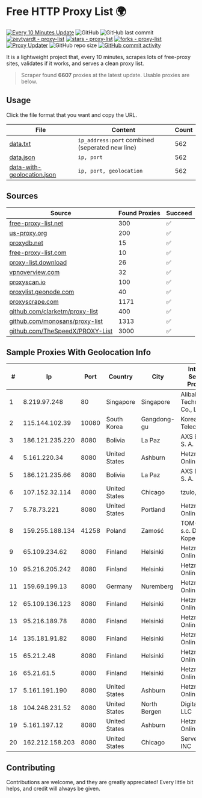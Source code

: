 
# Free HTTP Proxy List 🌍

[![Every 10 Minutes Update](https://github.com/mertguvencli/http-proxy-list/actions/workflows/main.yml/badge.svg?branch=main)](https://github.com/mertguvencli/http-proxy-list/actions/workflows/main.yml)
![GitHub](https://img.shields.io/github/license/mertguvencli/http-proxy-list)
![GitHub last commit](https://img.shields.io/github/last-commit/mertguvencli/http-proxy-list)
[![zevtyardt - proxy-list](https://img.shields.io/static/v1?label=zevtyardt&message=proxy-list&color=blue&logo=github)](https://github.com/zevtyardt/proxy-list "Go to GitHub repo")
[![stars - proxy-list](https://img.shields.io/github/stars/zevtyardt/proxy-list?style=social)](https://github.com/zevtyardt/proxy-list)
[![forks - proxy-list](https://img.shields.io/github/forks/zevtyardt/proxy-list?style=social)](https://github.com/zevtyardt/proxy-list)
[![Proxy Updater](https://github.com/zevtyardt/proxy-list/workflows/Proxy%20Updater/badge.svg)](https://github.com/zevtyardt/proxy-list/actions?query=workflow:"Proxy+Updater")
![GitHub repo size](https://img.shields.io/github/repo-size/zevtyardt/proxy-list)
[![GitHub commit activity](https://img.shields.io/github/commit-activity/m/zevtyardt/proxy-list?logo=commits)](https://github.com/zevtyardt/proxy-list/commits/main)

It is a lightweight project that, every 10 minutes, scrapes lots of free-proxy sites, validates if it works, and serves a clean proxy list.

> Scraper found **6607** proxies at the latest update. Usable proxies are below.

## Usage

Click the file format that you want and copy the URL.

|File|Content|Count|
|----|-------|-----|
|[data.txt](https://raw.githubusercontent.com/mertguvencli/http-proxy-list/main/proxy-list/data.txt)|`ip_address:port` combined (seperated new line)|562|
|[data.json](https://raw.githubusercontent.com/mertguvencli/http-proxy-list/main/proxy-list/data.json)|`ip, port`|562|
|[data-with-geolocation.json](https://raw.githubusercontent.com/mertguvencli/http-proxy-list/main/proxy-list/data-with-geolocation.json)|`ip, port, geolocation`|562|

## Sources

|Source|Found Proxies|Succeed|
|------|-------------|-------|
|[free-proxy-list.net](https://free-proxy-list.net)|300|✅|
|[us-proxy.org](https://www.us-proxy.org)|200|✅|
|[proxydb.net](http://proxydb.net)|15|✅|
|[free-proxy-list.com](https://free-proxy-list.com/?page=&port=&type%5B%5D=http&type%5B%5D=https&up_time=0&search=Search)|10|✅|
|[proxy-list.download](https://www.proxy-list.download/HTTP)|26|✅|
|[vpnoverview.com](https://vpnoverview.com/privacy/anonymous-browsing/free-proxy-servers)|32|✅|
|[proxyscan.io](https://www.proxyscan.io)|100|✅|
|[proxylist.geonode.com](https://proxylist.geonode.com/api/proxy-list?limit=300&page=1&sort_by=lastChecked&sort_type=desc&protocols=http,https)|40|✅|
|[proxyscrape.com](https://api.proxyscrape.com/v2/?request=displayproxies&protocol=http&timeout=10000&country=all&ssl=all&anonymity=all)|1171|✅|
|[github.com/clarketm/proxy-list](https://raw.githubusercontent.com/clarketm/proxy-list/master/proxy-list-raw.txt)|400|✅|
|[github.com/monosans/proxy-list](https://raw.githubusercontent.com/monosans/proxy-list/main/proxies/http.txt)|1313|✅|
|[github.com/TheSpeedX/PROXY-List](https://raw.githubusercontent.com/TheSpeedX/PROXY-List/master/http.txt)|3000|✅|


## Sample Proxies With Geolocation Info

|#|Ip|Port|Country|City|Internet Service Provider|
|-|--|----|-------|----|-------------------------|
|1|8.219.97.248|80|Singapore|Singapore|Alibaba (US) Technology Co., Ltd.|
|2|115.144.102.39|10080|South Korea|Gangdong-gu|Korea Telecom|
|3|186.121.235.220|8080|Bolivia|La Paz|AXS Bolivia S. A.|
|4|5.161.220.34|8080|United States|Ashburn|Hetzner Online GmbH|
|5|186.121.235.66|8080|Bolivia|La Paz|AXS Bolivia S. A.|
|6|107.152.32.114|8080|United States|Chicago|tzulo, inc.|
|7|5.78.73.221|8080|United States|Portland|Hetzner Online GmbH|
|8|159.255.188.134|41258|Poland|Zamość|TOM-NET s.c. Dariusz Koper|
|9|65.109.234.62|8080|Finland|Helsinki|Hetzner Online GmbH|
|10|95.216.205.242|8080|Finland|Helsinki|Hetzner Online GmbH|
|11|159.69.199.13|8080|Germany|Nuremberg|Hetzner Online GmbH|
|12|65.109.136.123|8080|Finland|Helsinki|Hetzner Online GmbH|
|13|95.216.189.78|8080|Finland|Helsinki|Hetzner Online GmbH|
|14|135.181.91.82|8080|Finland|Helsinki|Hetzner Online GmbH|
|15|65.21.2.48|8080|Finland|Helsinki|Hetzner Online GmbH|
|16|65.21.61.5|8080|Finland|Helsinki|Hetzner Online GmbH|
|17|5.161.191.190|8080|United States|Ashburn|Hetzner Online GmbH|
|18|104.248.231.52|8080|United States|North Bergen|DigitalOcean, LLC|
|19|5.161.197.12|8080|United States|Ashburn|Hetzner Online GmbH|
|20|162.212.158.203|8080|United States|Chicago|ServerCheap INC|



## Contributing

Contributions are welcome, and they are greatly appreciated! Every
little bit helps, and credit will always be given.

